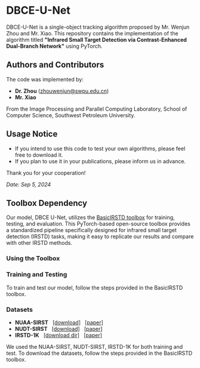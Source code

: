 # DBCE-U-Net

DBCE-U-Net is a single-object tracking algorithm proposed by Mr. Wenjun Zhou and Mr. Xiao. This repository contains the implementation of the algorithm titled **"Infrared Small Target Detection via Contrast-Enhanced Dual-Branch Network"** using PyTorch.

## Authors and Contributors
The code was implemented by:
- **Dr. Zhou** (zhouwenjun@swpu.edu.cn)
- **Mr. Xiao** 

From the Image Processing and Parallel Computing Laboratory, School of Computer Science, Southwest Petroleum University.

## Usage Notice
- If you intend to use this code to test your own algorithms, please feel free to download it.
- If you plan to use it in your publications, please inform us in advance.

Thank you for your cooperation!

*Date: Sep 5, 2024*

## Toolbox Dependency

Our model, DBCE U-Net, utilizes the [BasicIRSTD toolbox](http://github.com/XinyiYing/BasicIRSTD) for training, testing, and evaluation. This PyTorch-based open-source toolbox provides a standardized pipeline specifically designed for infrared small target detection (IRSTD) tasks, making it easy to replicate our results and compare with other IRSTD methods.

### Using the Toolbox

### Training and Testing

To train and test our model, follow the steps provided in the BasicIRSTD toolbox. 

### Datasets
* **NUAA-SIRST** &nbsp; [[download]](https://github.com/YimianDai/sirst) &nbsp; [[paper]](https://arxiv.org/pdf/2009.14530.pdf)
* **NUDT-SIRST** &nbsp; [[download]](https://github.com/YeRen123455/Infrared-Small-Target-Detection) &nbsp; [[paper]](https://ieeexplore.ieee.org/abstract/document/9864119)
* **IRSTD-1K** &nbsp; [[download dir]](https://github.com/RuiZhang97/ISNet) &nbsp; [[paper]](https://ieeexplore.ieee.org/document/9880295)

We used the NUAA-SIRST, NUDT-SIRST, IRSTD-1K for both training and test. 
To download the datasets, follow the steps provided in the BasicIRSTD toolbox. 
